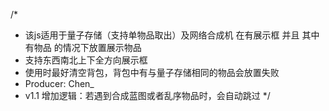 
/*
 * 该js适用于量子存储（支持单物品取出）及网络合成机 在有展示框 并且 其中有物品 的情况下放置展示物品
 * 支持东西南北上下全方向展示框
 * 使用时最好清空背包，背包中有与量子存储相同的物品会放置失败
 * Producer: Chen_
 * v1.1 增加逻辑：若遇到合成蓝图或者乱序物品时，会自动跳过
 */
